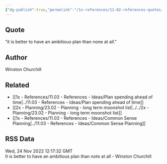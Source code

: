 ```yaml
---
{"dg-publish":true,"permalink":"/1x-references/11-02-references-quotes/have-an-ambitious-plan-winston-churchill/"}
---
```



## Quote
“it is better to have an ambitious plan than none at all."

## Author
Winston Churchill

## Related
- [[1x - References/11.03 - References - Ideas/Plan spending ahead of time\|../11.03 - References - Ideas/Plan spending ahead of time]]
- [[2x - Planning/23.02 - Planning - long term moonshot list\|../../2x - Planning/23.02 - Planning - long term moonshot list]]
- [[1x - References/11.03 - References - Ideas/Common Sense Planning\|../11.03 - References - Ideas/Common Sense Planning]]

## RSS Data
<div class='date'>Wed, 24 Nov 2022 12:17:32 GMT</div>
<div class='description'>It is better to have an ambitious plan than note at all - Winston Churchill</div>
